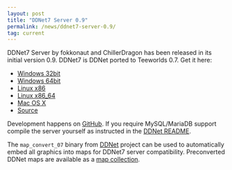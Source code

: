 ```yaml
---
layout: post
title: "DDNet7 Server 0.9"
permalink: /news/ddnet7-server-0.9/
tag: current
---
```


DDNet7 Server by fokkonaut and ChillerDragon has been released in its initial version 0.9. DDNet7 is DDNet ported to Teeworlds 0.7. Get it here:

- [Windows 32bit](DDNet7-Server-0.9-win32.zip)
- [Windows 64bit](DDNet7-Server-0.9-win64.zip)
- [Linux x86](DDNet7-Server-0.9-linux_x86.tar.xz)
- [Linux x86\_64](DDNet7-Server-0.9-linux_x86_64.tar.xz)
- [Mac OS X](DDNet7-Server-0.9-osx.zip)
- [Source](DDNet7-Server-0.9.tar.xz)

Development happens on [GitHub](https://github.com/ddnet/ddnet7). If you require MySQL/MariaDB support compile the server yourself as instructed in the [DDNet README](https://github.com/ddnet/ddnet/#building-on-linux-and-macos).

The `map_convert_07` binary from [DDNet](http://github.com/ddnet/ddnet) project can be used to automatically embed all graphics into maps for DDNet7 server compatibility. Preconverted DDNet maps are available as a [map collection](https://maps.ddnet.tw/compilations/maps7.zip).
